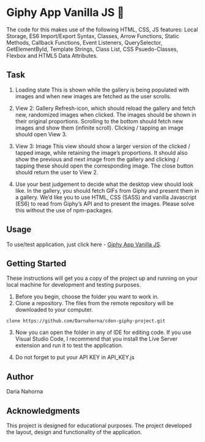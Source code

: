 # Giphy App Vanilla JS 🐶


The code for this makes use of the following HTML, CSS, JS features: Local Storage, ES6 Import/Export Syntax, Classes, Arrow Functions, Static Methods, Callback Functions, Event Listeners, QuerySelector, GetElementById, Template Strings, Class List, CSS Psuedo-Classes, Flexbox and HTML5 Data Attributes.

## Task

1. Loading state This is shown while the gallery is being populated with images and when new images are
   fetched as the user scrolls.

2. View 2: Gallery Refresh-icon, which should reload the gallery and fetch new, randomized images when clicked. The
   images should be shown in their original proportions. Scrolling to the bottom should fetch new images and show
   them (infinite scroll). Clicking / tapping an image should open View 3.

3. View 3: Image This view should show a larger version of the clicked / tapped image, while retaining the image’s
   proportions. It should also show the previous and next image from the gallery and clicking / tapping these should
   open the corresponding image. The close button should return the user to View 2.

4. Use your best judgement to decide what the desktop view should look like. In the gallery, you should fetch GIFs from
   Giphy and present them in a gallery. We’d like you to use HTML, CSS (SASS) and vanilla Javascript (ES6) to read from
   Giphy’s API and to present the images. Please solve this without the use of npm-packages.

## Usage

To use/test application, just click here - [ Giphy App Vanilla JS](https://vanilla-js-giphy-app.netlify.app/).

## Getting Started

These instructions will get you a copy of the project up and running on your local machine for development and testing purposes.

1. Before you begin, choose the folder you want to work in.
2. Clone a repository. The files from the remote repository will be downloaded to your computer.

```
clone https://github.com/Darnahorna/cdon-giphy-project.git
```

3. Now you can open the folder in any of IDE for editing code. If you use Visual Studio Code, I recommend that you install the Live Server extension and run it to test the application.

4. Do not forget to put your API KEY in API_KEY.js

## Author

Daria Nahorna

## Acknowledgments

This project is designed for educational purposes. The project developed the layout, design and functionality of the application.
